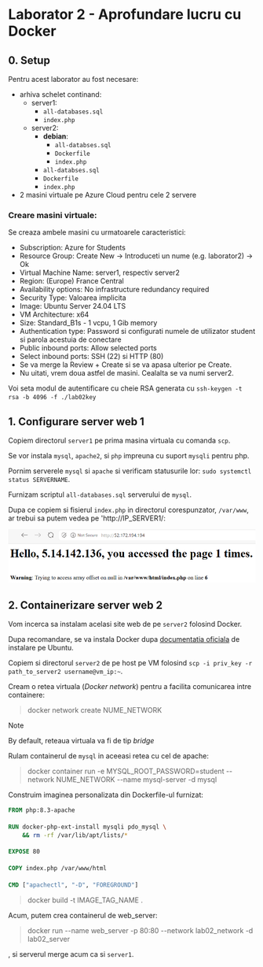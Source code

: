 # Laborator 2 - Aprofundare lucru cu Docker

## 0. Setup
Pentru acest laborator au fost necesare:
- arhiva schelet continand:
    - server1:
        - `all-databases.sql`
        - `index.php`
    - server2:
        - __debian__:
            - `all-databses.sql`
            - `Dockerfile`
            - `index.php`
        - `all-databses.sql`
        - `Dockerfile`
        - `index.php`
- 2 masini virtuale pe Azure Cloud pentru cele 2 servere

### Creare masini virtuale:
Se creaza ambele masini cu urmatoarele caracteristici:
- Subscription: Azure for Students
- Resource Group: Create New → Introduceti un nume (e.g. laborator2) → Ok
- Virtual Machine Name: server1, respectiv server2
- Region: (Europe) France Central
- Availability options: No infrastructure redundancy required
- Security Type: Valoarea implicita
- Image: Ubuntu Server 24.04 LTS
- VM Architecture: x64
- Size: Standard_B1s - 1 vcpu, 1 Gib memory
- Authentication type: Password si configurati numele de utilizator student si parola acestuia de conectare
- Public inbound ports: Allow selected ports
- Select inbound ports: SSH (22) si HTTP (80)
- Se va merge la Review + Create si se va apasa ulterior pe Create.
- Nu uitati, vrem doua astfel de masini. Cealalta se va numi server2.

Voi seta modul de autentificare cu cheie RSA generata cu `ssh-keygen -t rsa -b 4096 -f ./lab02key`

## 1. Configurare server web 1
Copiem directorul `server1` pe prima masina virtuala cu comanda `scp`.

Se vor instala `mysql`, `apache2`, si `php` impreuna cu suport `mysqli` pentru php.

Pornim serverele `mysql` si `apache` si verificam statusurile lor: `sudo systemctl status SERVERNAME`.

Furnizam scriptul `all-databases.sql` serverului de `mysql`.

Dupa ce copiem si fisierul `index.php` in directorul corespunzator, `/var/www`, ar trebui sa putem vedea pe 'http://IP_SERVER1/:

![Pagina server 1](Capture.PNG)

## 2. Containerizare server web 2
Vom incerca sa instalam acelasi site web de pe `server2` folosind Docker.

Dupa recomandare, se va instala Docker dupa [documentatia oficiala](https://docs.docker.com/engine/install/ubuntu/) de instalare pe Ubuntu.

Copiem si directorul `server2` de pe host pe VM folosind `scp -i priv_key -r path_to_server2 username@vm_ip:~`.

Cream o retea virtuala (_Docker network_) pentru a facilita comunicarea intre containere:
> docker network create NUME_NETWORK

> [!NOTE]
> By default, reteaua virtuala va fi de tip _bridge_

Rulam containerul de `mysql` in aceeasi retea cu cel de apache: 
> docker container run -e MYSQL_ROOT_PASSWORD=student --network NUME_NETWORK --name mysql-server -d mysql

Construim imaginea personalizata din Dockerfile-ul furnizat:
```dockerfile
FROM php:8.3-apache

RUN docker-php-ext-install mysqli pdo_mysql \
    && rm -rf /var/lib/apt/lists/*

EXPOSE 80

COPY index.php /var/www/html

CMD ["apachectl", "-D", "FOREGROUND"]
```

>  docker build -t IMAGE_TAG_NAME .

Acum, putem crea containerul de web_server:

>  docker run --name web_server -p 80:80 --network lab02_network -d lab02_server

, si serverul merge acum ca si `server1`.